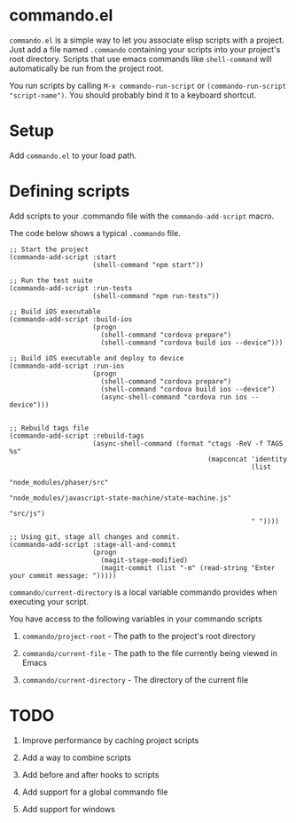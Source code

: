 # commando.el

`commando.el` is a simple way to let you associate elisp scripts with
a project.  Just add a file named `.commando` containing your scripts
into your project's root directory.  Scripts that use emacs commands
like `shell-command` will automatically be run from the project root.

You run scripts by calling `M-x commando-run-script` or
`(commando-run-script "script-name")`.  You should probably bind
it to a keyboard shortcut.

# Setup

Add `commando.el` to your load path.

# Defining scripts
Add scripts to your .commando file with the `commando-add-script` macro.

The code below shows a typical `.commando` file.

```
;; Start the project
(commando-add-script :start
                     (shell-command "npm start"))

;; Run the test suite
(commando-add-script :run-tests
                     (shell-command "npm run-tests"))

;; Build iOS executable
(commando-add-script :build-ios
                     (progn
                       (shell-command "cordova prepare")
                       (shell-command "cordova build ios --device")))

;; Build iOS executable and deploy to device
(commando-add-script :run-ios
                     (progn
                       (shell-command "cordova prepare")
                       (shell-command "cordova build ios --device")
                       (async-shell-command "cordova run ios --device")))


;; Rebuild tags file
(commando-add-script :rebuild-tags
                     (async-shell-command (format "ctags -ReV -f TAGS %s"
                                                  (mapconcat 'identity
                                                             (list
                                                              "node_modules/phaser/src"
                                                              "node_modules/javascript-state-machine/state-machine.js"
                                                              "src/js")
                                                             " "))))

;; Using git, stage all changes and commit.
(commando-add-script :stage-all-and-commit
                     (progn
                       (magit-stage-modified)
                       (magit-commit (list "-m" (read-string "Enter your commit message: ")))))
```

`commando/current-directory` is a local variable commando provides
when executing your script.

You have access to the following variables in your commando scripts

1. `commando/project-root` - The path to the project's root directory

2. `commando/current-file` - The path to the file currently being viewed in Emacs

3. `commando/current-directory` - The directory of the current file

# TODO

1. Improve performance by caching project scripts

2. Add a way to combine scripts

3. Add before and after hooks to scripts

4. Add support for a global commando file

5. Add support for windows
